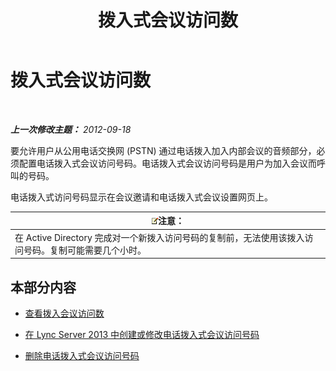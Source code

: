 ﻿---
title: 拨入式会议访问数
TOCTitle: 拨入式会议访问数
ms:assetid: 28def7d3-d584-4ae4-bb2a-918cb0b96c37
ms:mtpsurl: https://technet.microsoft.com/zh-cn/library/JJ688002(v=OCS.15)
ms:contentKeyID: 49888352
ms.date: 05/19/2016
mtps_version: v=OCS.15
ms.translationtype: HT
---

# 拨入式会议访问数

 

_**上一次修改主题：** 2012-09-18_

要允许用户从公用电话交换网 (PSTN) 通过电话拨入加入内部会议的音频部分，必须配置电话拨入式会议访问号码。电话拨入式会议访问号码是用户为加入会议而呼叫的号码。

电话拨入式访问号码显示在会议邀请和电话拨入式会议设置网页上。

<table>
<thead>
<tr class="header">
<th><img src="images/Dn783119.note(OCS.15).gif" title="note" alt="note" />注意：</th>
</tr>
</thead>
<tbody>
<tr class="odd">
<td>在 Active Directory 完成对一个新拨入访问号码的复制前，无法使用该拨入访问号码。复制可能需要几个小时。</td>
</tr>
</tbody>
</table>


## 本部分内容

  - [查看拨入会议访问数](lync-server-2013-view-dial-in-conferencing-access-numbers.md)

  - [在 Lync Server 2013 中创建或修改电话拨入式会议访问号码](lync-server-2013-create-or-modify-a-dial-in-conferencing-access-number.md)

  - [删除电话拨入式会议访问号码](lync-server-2013-delete-a-dial-in-conferencing-access-number.md)

